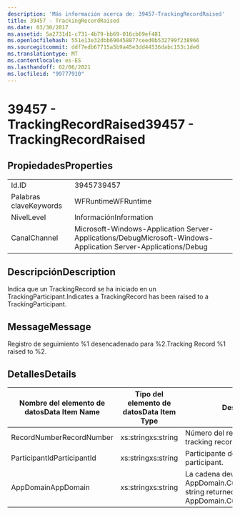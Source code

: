 ```yaml
---
description: 'Más información acerca de: 39457-TrackingRecordRaised'
title: 39457 - TrackingRecordRaised
ms.date: 03/30/2017
ms.assetid: 5a2731d1-c731-4b79-bb69-016cb69ef481
ms.openlocfilehash: 551e13e32dbb690458877ceed0b532799f238966
ms.sourcegitcommit: ddf7edb67715a5b9a45e3dd44536dabc153c1de0
ms.translationtype: MT
ms.contentlocale: es-ES
ms.lasthandoff: 02/06/2021
ms.locfileid: "99777910"
---
```

# <a name="39457---trackingrecordraised"></a><span data-ttu-id="2c40f-103">39457 - TrackingRecordRaised</span><span class="sxs-lookup"><span data-stu-id="2c40f-103">39457 - TrackingRecordRaised</span></span>

## <a name="properties"></a><span data-ttu-id="2c40f-104">Propiedades</span><span class="sxs-lookup"><span data-stu-id="2c40f-104">Properties</span></span>  
  
|||  
|-|-|  
|<span data-ttu-id="2c40f-105">Id.</span><span class="sxs-lookup"><span data-stu-id="2c40f-105">ID</span></span>|<span data-ttu-id="2c40f-106">39457</span><span class="sxs-lookup"><span data-stu-id="2c40f-106">39457</span></span>|  
|<span data-ttu-id="2c40f-107">Palabras clave</span><span class="sxs-lookup"><span data-stu-id="2c40f-107">Keywords</span></span>|<span data-ttu-id="2c40f-108">WFRuntime</span><span class="sxs-lookup"><span data-stu-id="2c40f-108">WFRuntime</span></span>|  
|<span data-ttu-id="2c40f-109">Nivel</span><span class="sxs-lookup"><span data-stu-id="2c40f-109">Level</span></span>|<span data-ttu-id="2c40f-110">Información</span><span class="sxs-lookup"><span data-stu-id="2c40f-110">Information</span></span>|  
|<span data-ttu-id="2c40f-111">Canal</span><span class="sxs-lookup"><span data-stu-id="2c40f-111">Channel</span></span>|<span data-ttu-id="2c40f-112">Microsoft-Windows-Application Server-Applications/Debug</span><span class="sxs-lookup"><span data-stu-id="2c40f-112">Microsoft-Windows-Application Server-Applications/Debug</span></span>|  
  
## <a name="description"></a><span data-ttu-id="2c40f-113">Descripción</span><span class="sxs-lookup"><span data-stu-id="2c40f-113">Description</span></span>  

 <span data-ttu-id="2c40f-114">Indica que un TrackingRecord se ha iniciado en un TrackingParticipant.</span><span class="sxs-lookup"><span data-stu-id="2c40f-114">Indicates a TrackingRecord has been raised to a TrackingParticipant.</span></span>  
  
## <a name="message"></a><span data-ttu-id="2c40f-115">Message</span><span class="sxs-lookup"><span data-stu-id="2c40f-115">Message</span></span>  

 <span data-ttu-id="2c40f-116">Registro de seguimiento %1 desencadenado para %2.</span><span class="sxs-lookup"><span data-stu-id="2c40f-116">Tracking Record %1 raised to %2.</span></span>  
  
## <a name="details"></a><span data-ttu-id="2c40f-117">Detalles</span><span class="sxs-lookup"><span data-stu-id="2c40f-117">Details</span></span>  
  
|<span data-ttu-id="2c40f-118">Nombre del elemento de datos</span><span class="sxs-lookup"><span data-stu-id="2c40f-118">Data Item Name</span></span>|<span data-ttu-id="2c40f-119">Tipo del elemento de datos</span><span class="sxs-lookup"><span data-stu-id="2c40f-119">Data Item Type</span></span>|<span data-ttu-id="2c40f-120">Descripción</span><span class="sxs-lookup"><span data-stu-id="2c40f-120">Description</span></span>|  
|--------------------|--------------------|-----------------|  
|<span data-ttu-id="2c40f-121">RecordNumber</span><span class="sxs-lookup"><span data-stu-id="2c40f-121">RecordNumber</span></span>|<span data-ttu-id="2c40f-122">xs:string</span><span class="sxs-lookup"><span data-stu-id="2c40f-122">xs:string</span></span>|<span data-ttu-id="2c40f-123">Número del registro de seguimiento.</span><span class="sxs-lookup"><span data-stu-id="2c40f-123">The tracking record number.</span></span>|  
|<span data-ttu-id="2c40f-124">ParticipantId</span><span class="sxs-lookup"><span data-stu-id="2c40f-124">ParticipantId</span></span>|<span data-ttu-id="2c40f-125">xs:string</span><span class="sxs-lookup"><span data-stu-id="2c40f-125">xs:string</span></span>|<span data-ttu-id="2c40f-126">Participante de seguimiento.</span><span class="sxs-lookup"><span data-stu-id="2c40f-126">The tracking participant.</span></span>|  
|<span data-ttu-id="2c40f-127">AppDomain</span><span class="sxs-lookup"><span data-stu-id="2c40f-127">AppDomain</span></span>|<span data-ttu-id="2c40f-128">xs:string</span><span class="sxs-lookup"><span data-stu-id="2c40f-128">xs:string</span></span>|<span data-ttu-id="2c40f-129">La cadena devuelta por AppDomain.CurrentDomain.FriendlyName.</span><span class="sxs-lookup"><span data-stu-id="2c40f-129">The string returned by AppDomain.CurrentDomain.FriendlyName.</span></span>|
